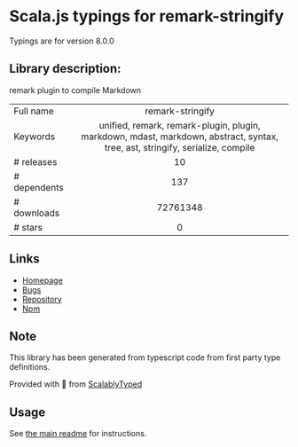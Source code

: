 
# Scala.js typings for remark-stringify

Typings are for version 8.0.0

## Library description:
remark plugin to compile Markdown

|                    |                 |
| ------------------ | :-------------: |
| Full name          | remark-stringify |
| Keywords           | unified, remark, remark-plugin, plugin, markdown, mdast, markdown, abstract, syntax, tree, ast, stringify, serialize, compile |
| # releases         | 10 |
| # dependents       | 137 |
| # downloads        | 72761348 |
| # stars            | 0 |

## Links
- [Homepage](https://remark.js.org)
- [Bugs](https://github.com/remarkjs/remark/issues)
- [Repository](https://github.com/remarkjs/remark)
- [Npm](https://www.npmjs.com/package/remark-stringify)
    


## Note
This library has been generated from typescript code from first party type definitions.

Provided with :purple_heart: from [ScalablyTyped](https://github.com/oyvindberg/ScalablyTyped)

## Usage
See [the main readme](../../readme.md) for instructions.


